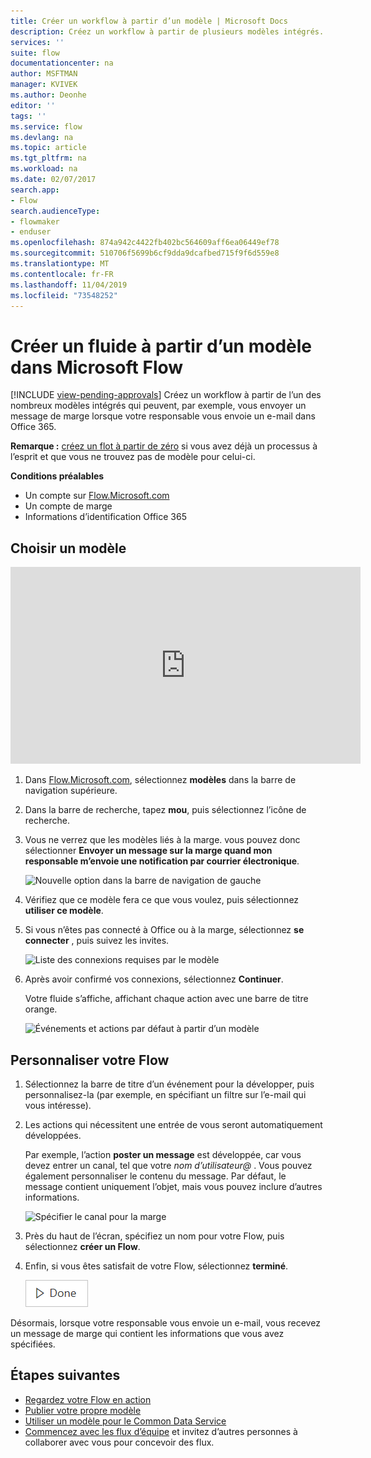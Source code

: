 ```yaml
---
title: Créer un workflow à partir d’un modèle | Microsoft Docs
description: Créez un workflow à partir de plusieurs modèles intégrés.
services: ''
suite: flow
documentationcenter: na
author: MSFTMAN
manager: KVIVEK
ms.author: Deonhe
editor: ''
tags: ''
ms.service: flow
ms.devlang: na
ms.topic: article
ms.tgt_pltfrm: na
ms.workload: na
ms.date: 02/07/2017
search.app:
- Flow
search.audienceType:
- flowmaker
- enduser
ms.openlocfilehash: 874a942c4422fb402bc564609aff6ea06449ef78
ms.sourcegitcommit: 510706f5699b6cf9dda9dcafbed715f9f6d559e8
ms.translationtype: MT
ms.contentlocale: fr-FR
ms.lasthandoff: 11/04/2019
ms.locfileid: "73548252"
---
```

# <a name="create-a-flow-from-a-template-in-microsoft-flow"></a>Créer un fluide à partir d’un modèle dans Microsoft Flow
[!INCLUDE [view-pending-approvals](includes/cc-rebrand.md)]
Créez un workflow à partir de l’un des nombreux modèles intégrés qui peuvent, par exemple, vous envoyer un message de marge lorsque votre responsable vous envoie un e-mail dans Office 365.

**Remarque :** [créez un flot à partir de zéro](get-started-logic-flow.md) si vous avez déjà un processus à l’esprit et que vous ne trouvez pas de modèle pour celui-ci.

**Conditions préalables**

* Un compte sur [Flow.Microsoft.com](https://flow.microsoft.com)
* Un compte de marge
* Informations d’identification Office 365

## <a name="choose-a-template"></a>Choisir un modèle
<iframe width="560" height="315" src="https://www.youtube.com/embed/ZJK8cYdjAic?list=PL8nfc9haGeb55I9wL9QnWyHp3ctU2_ThF" frameborder="0" allowfullscreen></iframe>

1. Dans [Flow.Microsoft.com](https://flow.microsoft.com), sélectionnez **modèles** dans la barre de navigation supérieure.
2. Dans la barre de recherche, tapez **mou**, puis sélectionnez l’icône de recherche.
3. Vous ne verrez que les modèles liés à la marge. vous pouvez donc sélectionner **Envoyer un message sur la marge quand mon responsable m’envoie une notification par courrier électronique**.
   
    ![Nouvelle option dans la barre de navigation de gauche](./media/get-started-logic-template/select-template.png)
4. Vérifiez que ce modèle fera ce que vous voulez, puis sélectionnez **utiliser ce modèle**.
5. Si vous n’êtes pas connecté à Office ou à la marge, sélectionnez **se connecter** , puis suivez les invites.
   
    ![Liste des connexions requises par le modèle](./media/get-started-logic-template/confirm-connections.png)
6. Après avoir confirmé vos connexions, sélectionnez **Continuer**.
   
    Votre fluide s’affiche, affichant chaque action avec une barre de titre orange.
   
    ![Événements et actions par défaut à partir d’un modèle](./media/get-started-logic-template/template-default.png)

## <a name="customize-your-flow"></a>Personnaliser votre Flow
1. Sélectionnez la barre de titre d’un événement pour la développer, puis personnalisez-la (par exemple, en spécifiant un filtre sur l’e-mail qui vous intéresse).
2. Les actions qui nécessitent une entrée de vous seront automatiquement développées.
   
    Par exemple, l’action **poster un message** est développée, car vous devez entrer un canal, tel que votre *nom d’utilisateur\@* . Vous pouvez également personnaliser le contenu du message. Par défaut, le message contient uniquement l’objet, mais vous pouvez inclure d’autres informations.
   
    ![Spécifier le canal pour la marge](./media/get-started-logic-template/specify-keyword.png)
3. Près du haut de l’écran, spécifiez un nom pour votre Flow, puis sélectionnez **créer un Flow**.
4. Enfin, si vous êtes satisfait de votre Flow, sélectionnez **terminé**.
   
    ![Bouton terminé](./media/get-started-logic-template/done.png)

Désormais, lorsque votre responsable vous envoie un e-mail, vous recevez un message de marge qui contient les informations que vous avez spécifiées.

## <a name="next-steps"></a>Étapes suivantes
* [Regardez votre Flow en action](see-a-flow-run.md)
* [Publier votre propre modèle](publish-a-template.md)
* [Utiliser un modèle pour le Common Data Service](common-data-model-intro.md)
* [Commencez avec les flux d’équipe](create-team-flows.md) et invitez d’autres personnes à collaborer avec vous pour concevoir des flux.


